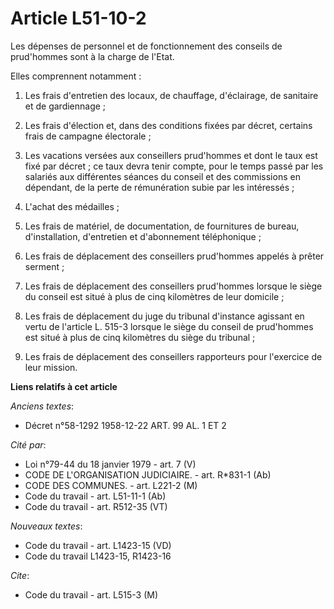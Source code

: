 # Article L51-10-2

Les dépenses de personnel et de fonctionnement des conseils de prud'hommes sont à la charge de l'Etat.

Elles comprennent notamment :

1. Les frais d'entretien des locaux, de chauffage, d'éclairage, de sanitaire et de gardiennage ;

2. Les frais d'élection et, dans des conditions fixées par décret, certains frais de campagne électorale ;

3. Les vacations versées aux conseillers prud'hommes et dont le taux est fixé par décret ; ce taux devra tenir compte, pour
le temps passé par les salariés aux différentes séances du conseil et des commissions en dépendant, de la perte de
rémunération subie par les intéressés ;

4. L'achat des médailles ;

5. Les frais de matériel, de documentation, de fournitures de bureau, d'installation, d'entretien et d'abonnement
téléphonique ;

6. Les frais de déplacement des conseillers prud'hommes appelés à prêter serment ;

7. Les frais de déplacement des conseillers prud'hommes lorsque le siège du conseil est situé à plus de cinq kilomètres de
leur domicile ;

8. Les frais de déplacement du juge du tribunal d'instance agissant en vertu de l'article L. 515-3 lorsque le siège du
conseil de prud'hommes est situé à plus de cinq kilomètres du siège du tribunal ;

9. Les frais de déplacement des conseillers rapporteurs pour l'exercice de leur mission.

**Liens relatifs à cet article**

_Anciens textes_:

  - Décret n°58-1292 1958-12-22 ART. 99 AL. 1 ET 2

_Cité par_:

  - Loi n°79-44 du 18 janvier 1979 - art. 7 (V)
  - CODE DE L'ORGANISATION JUDICIAIRE. - art. R*831-1 (Ab)
  - CODE DES COMMUNES. - art. L221-2 (M)
  - Code du travail - art. L51-11-1 (Ab)
  - Code du travail - art. R512-35 (VT)

_Nouveaux textes_:

  - Code du travail - art. L1423-15 (VD)
  - Code du travail L1423-15, R1423-16

_Cite_:

  - Code du travail - art. L515-3 (M)
